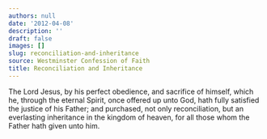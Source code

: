 ```yaml
---
authors: null
date: '2012-04-08'
description: ''
draft: false
images: []
slug: reconciliation-and-inheritance
source: Westminster Confession of Faith
title: Reconciliation and Inheritance
---
```


The Lord Jesus, by his perfect obedience, and sacrifice of himself, which he, through the eternal Spirit, once offered up unto God, hath fully satisfied the justice of his Father; and purchased, not only reconciliation, but an everlasting inheritance in the kingdom of heaven, for all those whom the Father hath given unto him.